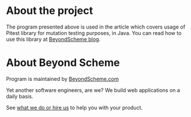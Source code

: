 # About the project

The program presented above is used in the article which covers usage of Pitest library for mutation testing purposes, in Java. You can read how to use this library at [BeyondScheme blog](http://beyondscheme.com/blog).

# About Beyond Scheme

Program is maintained by [BeyondScheme.com](http://beyondscheme.com/?utm_source=github)

Yet another software engineers, are we?
We build web applications on a daily basis.

See [what we do or hire us](http://beyondscheme.com/?utm_source=github) to help you with your product.